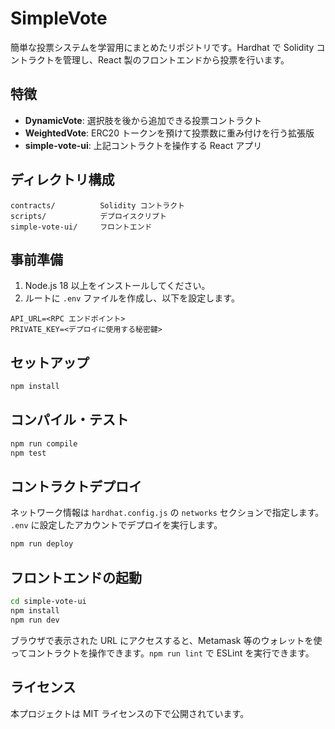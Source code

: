 # SimpleVote

簡単な投票システムを学習用にまとめたリポジトリです。Hardhat で Solidity コントラクトを管理し、React 製のフロントエンドから投票を行います。

## 特徴

- **DynamicVote**: 選択肢を後から追加できる投票コントラクト
- **WeightedVote**: ERC20 トークンを預けて投票数に重み付けを行う拡張版
- **simple-vote-ui**: 上記コントラクトを操作する React アプリ

## ディレクトリ構成

```
contracts/          Solidity コントラクト
scripts/            デプロイスクリプト
simple-vote-ui/     フロントエンド
```

## 事前準備

1. Node.js 18 以上をインストールしてください。
2. ルートに `.env` ファイルを作成し、以下を設定します。

```
API_URL=<RPC エンドポイント>
PRIVATE_KEY=<デプロイに使用する秘密鍵>
```

## セットアップ

```bash
npm install
```

## コンパイル・テスト

```bash
npm run compile
npm test
```

## コントラクトデプロイ

ネットワーク情報は `hardhat.config.js` の `networks` セクションで指定します。 `.env` に設定したアカウントでデプロイを実行します。

```bash
npm run deploy
```

## フロントエンドの起動

```bash
cd simple-vote-ui
npm install
npm run dev
```

ブラウザで表示された URL にアクセスすると、Metamask 等のウォレットを使ってコントラクトを操作できます。`npm run lint` で ESLint を実行できます。

## ライセンス

本プロジェクトは MIT ライセンスの下で公開されています。
